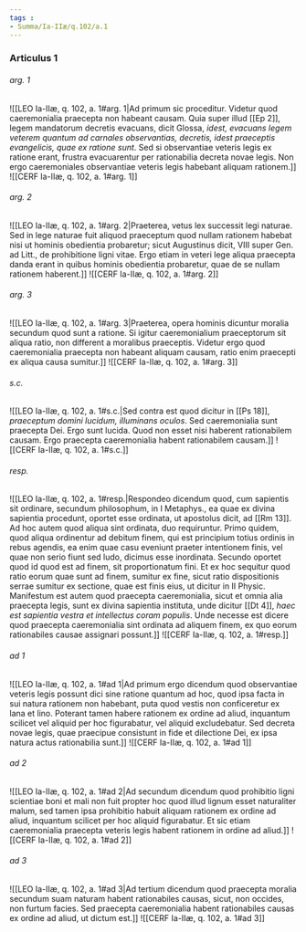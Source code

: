 ```yaml
---
tags : 
- Summa/Ia-IIæ/q.102/a.1
---
```


### Articulus 1

###### arg. 1
![[LEO Ia-IIæ, q. 102, a. 1#arg. 1|Ad primum sic proceditur. Videtur quod caeremonialia praecepta non habeant causam. Quia super illud [[Ep 2]], legem mandatorum decretis evacuans, dicit Glossa, *idest, evacuans legem veterem quantum ad carnales observantias, decretis, idest praeceptis evangelicis, quae ex ratione sunt*. Sed si observantiae veteris legis ex ratione erant, frustra evacuarentur per rationabilia decreta novae legis. Non ergo caeremoniales observantiae veteris legis habebant aliquam rationem.]]
![[CERF Ia-IIæ, q. 102, a. 1#arg. 1]]

###### arg. 2
![[LEO Ia-IIæ, q. 102, a. 1#arg. 2|Praeterea, vetus lex successit legi naturae. Sed in lege naturae fuit aliquod praeceptum quod nullam rationem habebat nisi ut hominis obedientia probaretur; sicut Augustinus dicit, VIII super Gen. ad Litt., de prohibitione ligni vitae. Ergo etiam in veteri lege aliqua praecepta danda erant in quibus hominis obedientia probaretur, quae de se nullam rationem haberent.]]
![[CERF Ia-IIæ, q. 102, a. 1#arg. 2]]

###### arg. 3
![[LEO Ia-IIæ, q. 102, a. 1#arg. 3|Praeterea, opera hominis dicuntur moralia secundum quod sunt a ratione. Si igitur caeremonialium praeceptorum sit aliqua ratio, non different a moralibus praeceptis. Videtur ergo quod caeremonialia praecepta non habeant aliquam causam, ratio enim praecepti ex aliqua causa sumitur.]]
![[CERF Ia-IIæ, q. 102, a. 1#arg. 3]]

###### s.c.
![[LEO Ia-IIæ, q. 102, a. 1#s.c.|Sed contra est quod dicitur in [[Ps 18]], *praeceptum domini lucidum, illuminans oculos*. Sed caeremonialia sunt praecepta Dei. Ergo sunt lucida. Quod non esset nisi haberent rationabilem causam. Ergo praecepta caeremonialia habent rationabilem causam.]]
![[CERF Ia-IIæ, q. 102, a. 1#s.c.]]

###### resp.
![[LEO Ia-IIæ, q. 102, a. 1#resp.|Respondeo dicendum quod, cum sapientis sit ordinare, secundum philosophum, in I Metaphys., ea quae ex divina sapientia procedunt, oportet esse ordinata, ut apostolus dicit, ad [[Rm 13]]. Ad hoc autem quod aliqua sint ordinata, duo requiruntur. Primo quidem, quod aliqua ordinentur ad debitum finem, qui est principium totius ordinis in rebus agendis, ea enim quae casu eveniunt praeter intentionem finis, vel quae non serio fiunt sed ludo, dicimus esse inordinata. Secundo oportet quod id quod est ad finem, sit proportionatum fini. Et ex hoc sequitur quod ratio eorum quae sunt ad finem, sumitur ex fine, sicut ratio dispositionis serrae sumitur ex sectione, quae est finis eius, ut dicitur in II Physic. Manifestum est autem quod praecepta caeremonialia, sicut et omnia alia praecepta legis, sunt ex divina sapientia instituta, unde dicitur [[Dt 4]], *haec est sapientia vestra et intellectus coram populis*. Unde necesse est dicere quod praecepta caeremonialia sint ordinata ad aliquem finem, ex quo eorum rationabiles causae assignari possunt.]]
![[CERF Ia-IIæ, q. 102, a. 1#resp.]]

###### ad 1
![[LEO Ia-IIæ, q. 102, a. 1#ad 1|Ad primum ergo dicendum quod observantiae veteris legis possunt dici sine ratione quantum ad hoc, quod ipsa facta in sui natura rationem non habebant, puta quod vestis non conficeretur ex lana et lino. Poterant tamen habere rationem ex ordine ad aliud, inquantum scilicet vel aliquid per hoc figurabatur, vel aliquid excludebatur. Sed decreta novae legis, quae praecipue consistunt in fide et dilectione Dei, ex ipsa natura actus rationabilia sunt.]]
![[CERF Ia-IIæ, q. 102, a. 1#ad 1]]

###### ad 2
![[LEO Ia-IIæ, q. 102, a. 1#ad 2|Ad secundum dicendum quod prohibitio ligni scientiae boni et mali non fuit propter hoc quod illud lignum esset naturaliter malum, sed tamen ipsa prohibitio habuit aliquam rationem ex ordine ad aliud, inquantum scilicet per hoc aliquid figurabatur. Et sic etiam caeremonialia praecepta veteris legis habent rationem in ordine ad aliud.]]
![[CERF Ia-IIæ, q. 102, a. 1#ad 2]]

###### ad 3
![[LEO Ia-IIæ, q. 102, a. 1#ad 3|Ad tertium dicendum quod praecepta moralia secundum suam naturam habent rationabiles causas, sicut, non occides, non furtum facies. Sed praecepta caeremonialia habent rationabiles causas ex ordine ad aliud, ut dictum est.]]
![[CERF Ia-IIæ, q. 102, a. 1#ad 3]]

